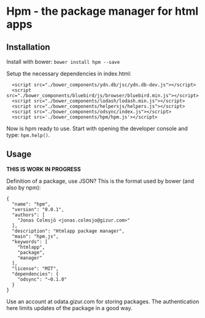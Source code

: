 Hpm - the package manager for html apps
=======================================


Installation
-----------

Install with bower: `bower install hpm --save`

Setup the necessary dependencies in index.html:

```
  <script src="./bower_components/ydn.db/jsc/ydn.db-dev.js"></script>
  <script src="./bower_components/bluebird/js/browser/bluebird.min.js"></script>
  <script src="./bower_components/lodash/lodash.min.js"></script>
  <script src="./bower_components/helpersjs/helpers.js"></script>
  <script src="./bower_components/odsync/index.js"></script>
  <script src='./bower_components/hpm/hpm.js'></script>
```

Now is hpm ready to use. Start with opening the developer console and
type: `hpm.help()`.


Usage
-----


**THIS IS WORK IN PROGRESS**

Definition of a package, use JSON? This is the format used by bower (and also
by npm):

    {
      "name": "hpm",
      "version": "0.0.1",
      "authors": [
        "Jonas Colmsjö <jonas.colmsjo@gizur.com>"
      ],
      "description": "Htmlapp package manager",
      "main": "hpm.js",
      "keywords": [
        "htmlapp",
        "package",
        "manager"
      ],
      "license": "MIT",
      "dependencies": {
        "odsync": "~0.1.0"
      }
    }

Use an account at odata.gizur.com for storing packages. The authentication
here limits updates of the package in a good way.
